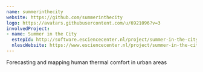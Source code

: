 ```yaml
---
name: summerinthecity
website: https://github.com/summerinthecity
logo: https://avatars.githubusercontent.com/u/6921096?v=3
involvedProject:
- name: Summer in the City
  estepId: http://software.esciencecenter.nl/project/summer-in-the-city
  nlescWebsite: https://www.esciencecenter.nl/project/summer-in-the-city
---
```

Forecasting and mapping human thermal comfort in urban areas
